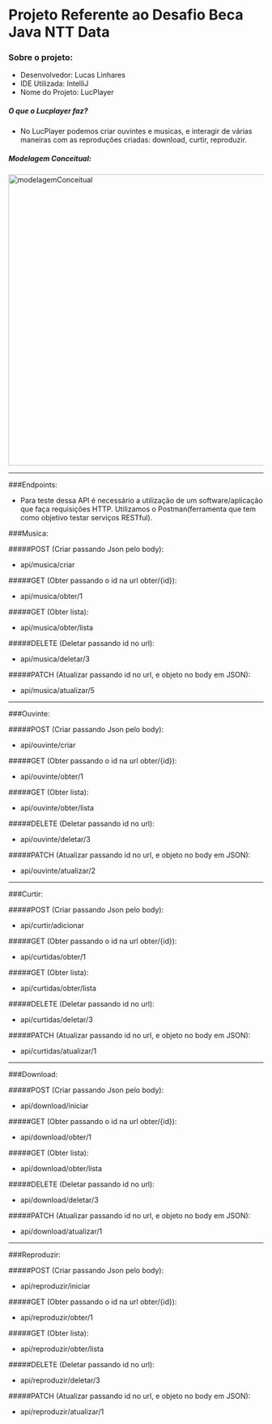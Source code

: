 # Projeto Referente ao Desafio Beca Java NTT Data

### Sobre o projeto:

* Desenvolvedor: Lucas Linhares
* IDE Utilizada: IntelliJ
* Nome do Projeto: LucPlayer

##### O que o Lucplayer faz?

* No LucPlayer podemos criar ouvintes e musicas, e interagir de várias maneiras com as reproduções criadas: download, curtir, reproduzir.

##### Modelagem Conceitual:

<img width="575" alt="modelagemConceitual" src="https://user-images.githubusercontent.com/63889027/150397585-18898c3b-7b70-40dc-9a8c-286788c44c6d.png">

___________________________
###Endpoints:
* Para teste dessa API é necessário a utilização de um software/aplicação que faça requisições HTTP. Utilizamos o Postman(ferramenta que tem como objetivo testar serviços RESTful).

###Musica:

#####POST (Criar passando Json pelo body): 
* api/musica/criar

#####GET (Obter passando o id na url obter/{id}):
* api/musica/obter/1

#####GET (Obter lista):
* api/musica/obter/lista

#####DELETE (Deletar passando id no url):
* api/musica/deletar/3

#####PATCH (Atualizar passando id no url, e objeto no body em JSON):
* api/musica/atualizar/5

-----------------------------------------------------------------------------------
###Ouvinte:

#####POST (Criar passando Json pelo body):
* api/ouvinte/criar

#####GET (Obter passando o id na url obter/{id}):
* api/ouvinte/obter/1

#####GET (Obter lista):
* api/ouvinte/obter/lista

#####DELETE (Deletar passando id no url):
* api/ouvinte/deletar/3

#####PATCH (Atualizar passando id no url, e objeto no body em JSON):
* api/ouvinte/atualizar/2

-----------------------------------------------------------------------------------
###Curtir:

#####POST (Criar passando Json pelo body):
* api/curtir/adicionar

#####GET (Obter passando o id na url obter/{id}):
* api/curtidas/obter/1

#####GET (Obter lista):
* api/curtidas/obter/lista

#####DELETE (Deletar passando id no url):
* api/curtidas/deletar/3

#####PATCH (Atualizar passando id no url, e objeto no body em JSON):
* api/curtidas/atualizar/1

-----------------------------------------------------------------------------------
###Download:

#####POST (Criar passando Json pelo body):
* api/download/iniciar

#####GET (Obter passando o id na url obter/{id}):
* api/download/obter/1

#####GET (Obter lista):
* api/download/obter/lista

#####DELETE (Deletar passando id no url):
* api/download/deletar/3

#####PATCH (Atualizar passando id no url, e objeto no body em JSON):
* api/download/atualizar/1

_________________________________________________________________________________
###Reproduzir:

#####POST (Criar passando Json pelo body):
* api/reproduzir/iniciar

#####GET (Obter passando o id na url obter/{id}):
* api/reproduzir/obter/1

#####GET (Obter lista):
* api/reproduzir/obter/lista

#####DELETE (Deletar passando id no url):
* api/reproduzir/deletar/3

#####PATCH (Atualizar passando id no url, e objeto no body em JSON):
* api/reproduzir/atualizar/1



















